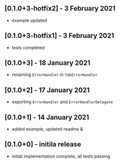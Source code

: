 ## [0.1.0+3-hotfix2] - 3 February 2021

* example updated

## [0.1.0+3-hotfix1] - 3 February 2021

* tests completed

## [0.1.0+3] - 18 January 2021

* renaming `ErrorHandler` in `YakErrorHandler`

## [0.1.0+2] - 17 January 2021

* exporting `ErrorHandler` and `ErrorHandlerDelegate`

## [0.1.0+1] - 14 January 2021

* added example, updated readme &

## [0.1.0+0] - initila release

* initial implementation complete, all tests passing